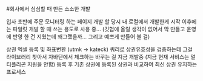 #회사에서 심심할 때 만든 소소한 개발

입사 초반에 주문 모니터링 하는 페이지 개발 할 당시 내 로컬에서 개발한게 시작
이후에는 파일럿 개발 할 때 쓰는 용도로 사용 중... 
(깃헙에 올릴 생각이 없어서 막 만들고 운영에 반영 한 건 지웠는데 왜그랬을까... 그리고 예쁘게 만들어 볼 걸)

상권 엑셀 등록 및 좌표변환 (utmk -> kateck)
쿼리로 상권유효성을 검증하는데 그걸 라이브러리 찾아서 자바단에서 체크하는 바꾸는 걸 지금 개발중
(지금 현재 서비스는 멀티폴리곤 지원을 안함)
등록 후 기존 상권에 등록된 상권과 비교하여 최신 상권 유지하는 프로세스
